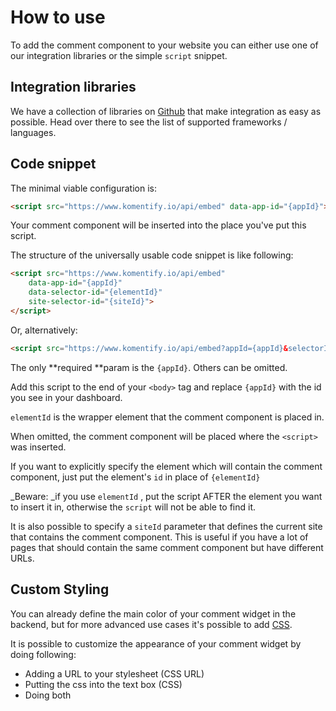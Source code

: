 # How to use

To add the comment component to your website you can either use one of our integration libraries or the simple `script` snippet.

## Integration libraries

We have a collection of libraries on [Github](https://github.com/komentify/integration-libs) that make integration as easy as possible. Head over there to see the list of supported frameworks / languages.

## Code snippet

The minimal viable configuration is:

```html
<script src="https://www.komentify.io/api/embed" data-app-id="{appId}"></script>
```

Your comment component will be inserted into the place you've put this script.



The structure of the universally usable code snippet is like following:

```html
<script src="https://www.komentify.io/api/embed" 
    data-app-id="{appId}"
    data-selector-id="{elementId}"
    site-selector-id="{siteId}">
</script>
```

Or, alternatively:

```html
<script src="https://www.komentify.io/api/embed?appId={appId}&selectorId={elementId}&siteId={siteId}"></script>
```

The only **required **param is the `{appId}`. Others can be omitted.

Add this script to the end of your `<body>` tag and replace `{appId}` with the id you see in your dashboard.



`elementId` is the wrapper element that the comment component is placed in. 

When omitted, the comment component will be placed where the `<script>` was inserted. 

If you want to explicitly specify the element which will contain the comment component, just put the element's `id` in place of `{elementId}`

_Beware: _if you use `elementId` , put the script AFTER the element you want to insert it in, otherwise the `script` will not be able to find it.



It is also possible to specify a `siteId` parameter that defines the current site that contains the comment component. This is useful if you have a lot of pages that should contain the same comment component but have different URLs.

## Custom Styling

You can already define the main color of your comment widget in the backend, but for more advanced use cases it's possible to add [CSS](http://wtfhtmlcss.com/).

It is possible to customize the appearance of your comment widget by doing following:

* Adding a URL to your stylesheet \(CSS URL\)
* Putting the css into the text box \(CSS\)
* Doing both



